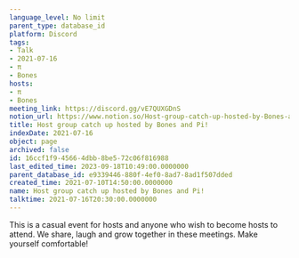 ```yaml
---
language_level: No limit
parent_type: database_id
platform: Discord
tags:
- Talk
- 2021-07-16
- π
- Bones
hosts:
- π
- Bones
meeting_link: https://discord.gg/vE7QUXGDnS
notion_url: https://www.notion.so/Host-group-catch-up-hosted-by-Bones-and-Pi-16ccf1f945664dbb8be572c06f816988
title: Host group catch up hosted by Bones and Pi!
indexDate: 2021-07-16
object: page
archived: false
id: 16ccf1f9-4566-4dbb-8be5-72c06f816988
last_edited_time: 2023-09-18T10:49:00.0000000
parent_database_id: e9339446-880f-4ef0-8ad7-8ad1f507dded
created_time: 2021-07-10T14:50:00.0000000
name: Host group catch up hosted by Bones and Pi!
talktime: 2021-07-16T20:30:00.0000000
---
```


This is a casual event for hosts and anyone who wish to become hosts to attend.  We share, laugh and grow together in these meetings.  Make yourself comfortable!






